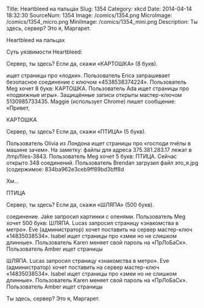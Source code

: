 Title: Heartbleed на пальцах 
Slug: 1354 
Category: xkcd 
Date: 2014-04-14 18:32:30 
SourceNum: 1354 
Image: /comics/1354.png 
MicroImage: /comics/1354_micro.png 
MiniImage: /comics/1354_mini.png 
Description: Ты здесь, сервер? Это я, Маргарет. 

Heartbleed на пальцах

Суть уязвимости Heartbleed:

Сервер, ты здесь? Если да, скажи «КАРТОШКА» (8 букв).

ищет страницы про «лодки». Пользователь Erica запрашивает безопасное соединение с ключом «4538538374224». Пользователь Meg хочет 8 букв: КАРТОШКА. Пользователь Ada ищет страницы про «подвижные игры». Защищённые записи открыты мастер-ключом 5130985733435. Maggie (использует Chrome) пишет сообщение: «Привет,

КАРТОШКА

Сервер, ты здесь? Если да, скажи «ПТИЦА» (5 букв).

Пользователь Olivia из Лондона ищет страницы про «господи пчёлы в машине зачем». На заметку: файлы для адреса 375.381.283.17 лежат в /tmp/files-3843. Пользователь Meg хочет 5 букв: ПТИЦА. Сейчас открыто 348 соединений. Пользователь Brendan загрузил файл это_я.jpg (содержимое: 834ba962e3ceb9ff89bd3bff8d

Хм…

ПТИЦА

Сервер, ты здесь? Если да, скажи «ШЛЯПА» (500 букв).

соединение. Jake запросил картинки с оленями. Пользователь Meg хочет 500 букв: ШЛЯПА. Lucas запросил страницу «знакомства в метро». Eve (администратор) хочет поставить на сервер мастер-ключ «14835038534». Isabel ищет страницы про «змеи но не слишком длинные». Пользователь Karen меняет свой пароль на «ПрЛоБаСк». Пользователь Amber ищет страницы

ШЛЯПА. Lucas запросил страницу «знакомства в метро». Eve (администратор) хочет поставить на сервер мастер-ключ «14835038534». Isabel ищет страницы про «змеи но не слишком длинные». Пользователь Karen меняет свой пароль на «ПрЛоБаСк». Пользователь Amber ищет страницы

Ты здесь, сервер? Это я, Маргарет.